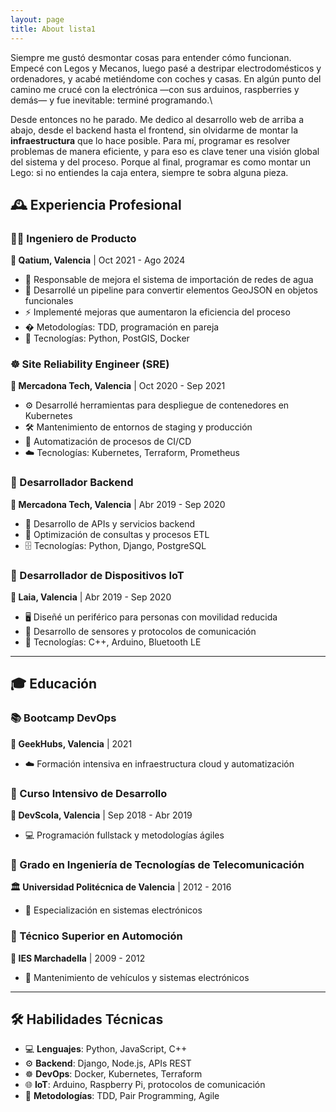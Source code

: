 ```yaml
---
layout: page
title: About lista1
---
```


Siempre me gustó desmontar cosas para entender cómo funcionan. Empecé con Legos y Mecanos, luego pasé a destripar electrodomésticos y ordenadores, y acabé metiéndome con coches y casas. En algún punto del camino me crucé con la electrónica —con sus arduinos, raspberries y demás— y fue inevitable: terminé programando.\\

Desde entonces no he parado. Me dedico al desarrollo web de arriba a abajo, desde el backend hasta el frontend, sin olvidarme de montar la **infraestructura** que lo hace posible. Para mí, programar es resolver problemas de manera eficiente, y para eso es clave tener una visión global del sistema y del proceso. Porque al final, programar es como montar un Lego: si no entiendes la caja entera, siempre te sobra alguna pieza.

## 🕰️ Experiencia Profesional

### 👨‍💻 Ingeniero de Producto
**🏢 Qatium, Valencia** | Oct 2021 - Ago 2024  
- 🎯 Responsable de mejora el sistema de importación de redes de agua
- 🔄 Desarrollé un pipeline para convertir elementos GeoJSON en objetos funcionales
- ⚡ Implementé mejoras que aumentaron la eficiencia del proceso
- � Metodologías: TDD, programación en pareja
- 🐍 Tecnologías: Python, PostGIS, Docker

### ☸️ Site Reliability Engineer (SRE)
**🏢 Mercadona Tech, Valencia** | Oct 2020 - Sep 2021  
- ⚙️ Desarrollé herramientas para despliegue de contenedores en Kubernetes
- 🛠️ Mantenimiento de entornos de staging y producción
- 🤖 Automatización de procesos de CI/CD
- ☁️ Tecnologías: Kubernetes, Terraform, Prometheus

### 🐍 Desarrollador Backend
**🏢 Mercadona Tech, Valencia** | Abr 2019 - Sep 2020  
- 📡 Desarrollo de APIs y servicios backend
- 🚀 Optimización de consultas y procesos ETL
- 🗄️ Tecnologías: Python, Django, PostgreSQL

### 🦾 Desarrollador de Dispositivos IoT
**🏢 Laia, Valencia** | Abr 2019 - Sep 2020  
- 🖥️ Diseñé un periférico para personas con movilidad reducida
- 📶 Desarrollo de sensores y protocolos de comunicación
- 🔌 Tecnologías: C++, Arduino, Bluetooth LE

---

## 🎓 Educación

### 📚 Bootcamp DevOps
**🏫 GeekHubs, Valencia** | 2021  
- ☁️ Formación intensiva en infraestructura cloud y automatización

### 🏫 Curso Intensivo de Desarrollo
**🏫 DevScola, Valencia** | Sep 2018 - Abr 2019  
- 💻 Programación fullstack y metodologías ágiles

### 📡 Grado en Ingeniería de Tecnologías de Telecomunicación
**🏛️ Universidad Politécnica de Valencia** | 2012 - 2016  
- 🔌 Especialización en sistemas electrónicos

### 🚗 Técnico Superior en Automoción
**🏫 IES Marchadella** | 2009 - 2012  
- 🔧 Mantenimiento de vehículos y sistemas electrónicos

---

## 🛠️ Habilidades Técnicas

- 💻 **Lenguajes**: Python, JavaScript, C++
- ⚙️ **Backend**: Django, Node.js, APIs REST
- ☸️ **DevOps**: Docker, Kubernetes, Terraform
- 🌐 **IoT**: Arduino, Raspberry Pi, protocolos de comunicación
- 🔄 **Metodologías**: TDD, Pair Programming, Agile
